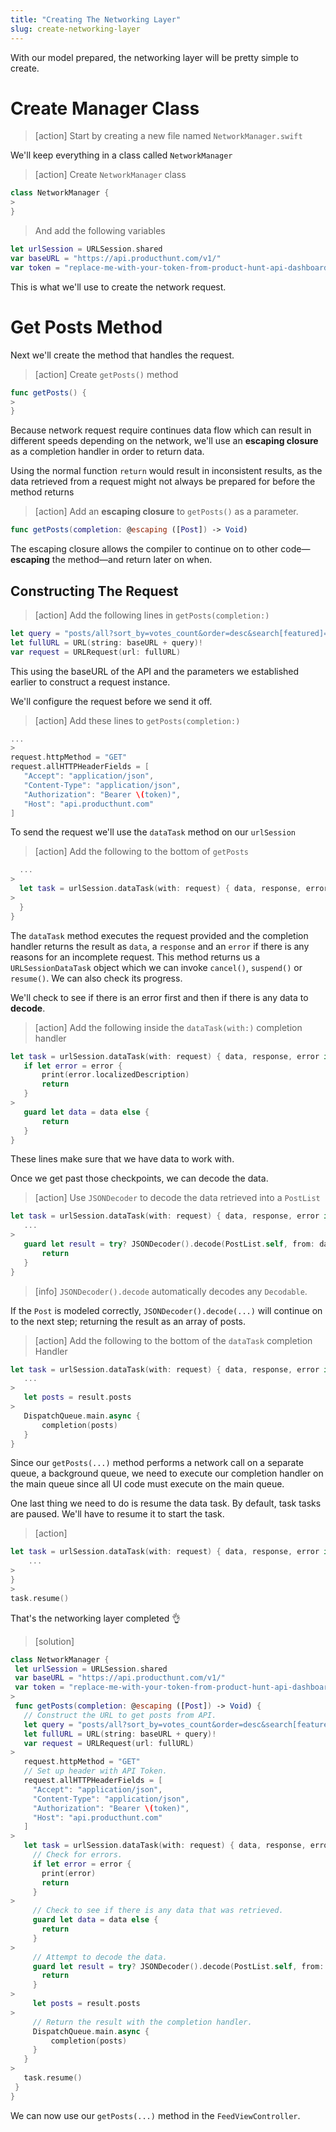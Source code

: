 ```yaml
---
title: "Creating The Networking Layer"
slug: create-networking-layer
---
```


With our model prepared, the networking layer will be pretty simple to create.

# Create Manager Class

> [action]
Start by creating a new file named `NetworkManager.swift`

We'll keep everything in a class called `NetworkManager`

> [action]
> Create `NetworkManager` class
>
```swift
class NetworkManager {
>
}
```
>
> And add the following variables
>
```swift
let urlSession = URLSession.shared
var baseURL = "https://api.producthunt.com/v1/"
var token = "replace-me-with-your-token-from-product-hunt-api-dashboard-🙏"
```

This is what we'll use to create the network request.

# Get Posts Method

Next we'll create the method that handles the request.

> [action]
> Create `getPosts()` method
>
```swift
func getPosts() {
>
}
```

Because network request require continues data flow which can result in different speeds depending on the network, we'll use an **escaping closure** as a completion handler in order to return data.

Using the normal function `return` would result in inconsistent results, as the data retrieved from a request might not always be prepared for before the method returns

> [action]
> Add an **escaping closure** to `getPosts()` as a parameter.
>
```swift
func getPosts(completion: @escaping ([Post]) -> Void)
```

The escaping closure allows the compiler to continue on to other code—**escaping** the method—and return later on when.

## Constructing The Request

> [action]
> Add the following lines in `getPosts(completion:)`
>
```swift
let query = "posts/all?sort_by=votes_count&order=desc&search[featured]=true&per_page=20"
let fullURL = URL(string: baseURL + query)!
var request = URLRequest(url: fullURL)
```

This using the baseURL of the API and the parameters we established earlier to construct a request instance.

We'll configure the request before we send it off.

> [action]
> Add these lines to `getPosts(completion:)`
>
```swift
...
>
request.httpMethod = "GET"
request.allHTTPHeaderFields = [
   "Accept": "application/json",
   "Content-Type": "application/json",
   "Authorization": "Bearer \(token)",
   "Host": "api.producthunt.com"
]
```

To send the request we'll use the `dataTask` method on our `urlSession`

> [action]
> Add the following to the bottom of `getPosts`
>
```swift
  ...
>
  let task = urlSession.dataTask(with: request) { data, response, error in
>   
  }
}
```

The `dataTask` method executes the request provided and the completion handler returns the result as `data`, a `response` and an `error` if there is any reasons for an incomplete request. This method returns us a `URLSessionDataTask` object which we can invoke `cancel()`, `suspend()` or `resume()`. We can also check its progress.

We'll check to see if there is an error first and then if there is any data to **decode**.

> [action]
> Add the following inside the `dataTask(with:)` completion handler
>
```swift
let task = urlSession.dataTask(with: request) { data, response, error in
   if let error = error {
       print(error.localizedDescription)
       return
   }
>
   guard let data = data else {
       return
   }
}
```

These lines make sure that we have data to work with.

Once we get past those checkpoints, we can decode the data.

> [action]
> Use `JSONDecoder` to decode the data retrieved into a `PostList`
>
```swift
let task = urlSession.dataTask(with: request) { data, response, error in
   ...
>
   guard let result = try? JSONDecoder().decode(PostList.self, from: data) else {
       return
   }
}
```

<!-- -->

> [info]
> `JSONDecoder().decode` automatically decodes any `Decodable`.

If the `Post` is modeled correctly, `JSONDecoder().decode(...)` will continue on to the next step; returning the result as an array of posts.

> [action]
> Add the following to the bottom of the `dataTask` completion Handler
>
```swift
let task = urlSession.dataTask(with: request) { data, response, error in
   ...
>
   let posts = result.posts
>
   DispatchQueue.main.async {
       completion(posts)
   }
}
```

Since our `getPosts(...)` method performs a network call on a separate queue, a background queue, we need to execute our completion handler on the main queue since all UI code must execute on the main queue.

One last thing we need to do is resume the data task. By default, task tasks are paused. We'll have to resume it to start the task.

> [action]
>
```swift
let task = urlSession.dataTask(with: request) { data, response, error in
    ...
>
}
>
task.resume()
```

That's the networking layer completed 👌

> [solution]
>
```swift
class NetworkManager {
 let urlSession = URLSession.shared
 var baseURL = "https://api.producthunt.com/v1/"
 var token = "replace-me-with-your-token-from-product-hunt-api-dashboard-🙏"
>
 func getPosts(completion: @escaping ([Post]) -> Void) {
   // Construct the URL to get posts from API.
   let query = "posts/all?sort_by=votes_count&order=desc&search[featured]=true&per_page=20"
   let fullURL = URL(string: baseURL + query)!
   var request = URLRequest(url: fullURL)
>
   request.httpMethod = "GET"
   // Set up header with API Token.
   request.allHTTPHeaderFields = [
     "Accept": "application/json",
     "Content-Type": "application/json",
     "Authorization": "Bearer \(token)",
     "Host": "api.producthunt.com"
   ]
>
   let task = urlSession.dataTask(with: request) { data, response, error in
     // Check for errors.
     if let error = error {
       print(error)
       return
     }
>
     // Check to see if there is any data that was retrieved.
     guard let data = data else {
       return
     }
>
     // Attempt to decode the data.
     guard let result = try? JSONDecoder().decode(PostList.self, from: data) else {
       return
     }
>
     let posts = result.posts
>
     // Return the result with the completion handler.
     DispatchQueue.main.async {
         completion(posts)
     }
   }
>
   task.resume()
 }
}
```

We can now use our `getPosts(...)` method in the `FeedViewController`.
